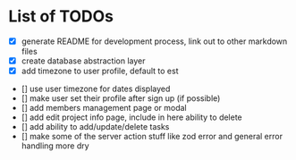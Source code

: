 # List of TODOs

- [x] generate README for development process, link out to other markdown files
- [x] create database abstraction layer
- [x] add timezone to user profile, default to est
- [] use user timezone for dates displayed
- [] make user set their profile after sign up (if possible)
- [] add members management page or modal
- [] add edit project info page, include in here ability to delete
- [] add ability to add/update/delete tasks
- [] make some of the server action stuff like zod error and general error handling more dry
